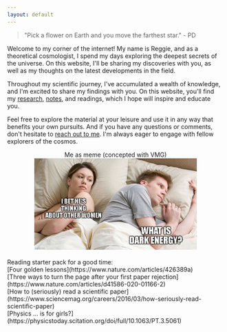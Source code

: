 ```yaml
---
layout: default
---
```


> "Pick a flower on Earth and you move the farthest star." - PD

Welcome to my corner of the internet! My name is Reggie, and as a theoretical cosmologist, I spend my days exploring the deepest secrets of the universe. On this website, I'll be sharing my discoveries with you, as well as my thoughts on the latest developments in the field.

Throughout my scientific journey, I've accumulated a wealth of knowledge, and I'm excited to share my findings with you. On this website, you'll find my [research](./research.html), [notes](https://github.com/reggiebernardo/notebooks), and readings, which I hope will inspire and educate you.

Feel free to explore the material at your leisure and use it in any way that benefits your own pursuits. And if you have any questions or comments, don't hesitate to [reach out to me](mailto:reginaldchristianbernardo@gmail.com). I'm always eager to engage with fellow explorers of the cosmos.

<center>Me as meme (concepted with VMG)</center>
<center><img src="./assets/img/measmeme.jpg"  width="75%"></center>

<br />
Reading starter pack for a good time: <br />
[Four golden lessons](https://www.nature.com/articles/426389a) <br />
[Three ways to turn the page after your first paper rejection](https://www.nature.com/articles/d41586-020-01166-2) <br />
[How to (seriously) read a scientific paper](https://www.sciencemag.org/careers/2016/03/how-seriously-read-scientific-paper) <br />
[Physics … is for girls?](https://physicstoday.scitation.org/doi/full/10.1063/PT.3.5061)
